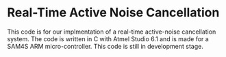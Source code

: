 # Real-Time Active Noise Cancellation

This code is for our implmentation of a real-time active-noise cancellation system. The code is written in C with Atmel Studio 6.1 and is made for a SAM4S ARM micro-controller. This code is still in development stage.
